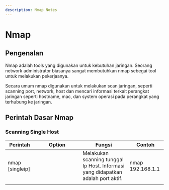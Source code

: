 ```yaml
---
description: Nmap Notes
---
```


# Nmap

## Pengenalan

Nmap adalah tools yang digunakan untuk kebutuhan jaringan. Seorang network administrator biasanya sangat membutuhkan nmap sebegai tool untuk melakukan pekerjaanya.

Secara umum nmap digunakan untuk melakukan scan jaringan, seperti scanning port, network, host dan mencari informasi terkait perangkat jaringan seperti hostname, mac, dan system operasi pada perangkat yang terhubung ke jaringan.

## Perintah Dasar Nmap

### Scanning Single Host

<table><thead><tr><th>Perintah</th><th width="131">Option</th><th>Fungsi</th><th>Contoh</th></tr></thead><tbody><tr><td>nmap [singleip]</td><td></td><td>Melakukan scanning tunggal Ip Host. Informasi yang didapatkan adalah port aktif.</td><td>nmap 192.168.1.1</td></tr><tr><td></td><td></td><td></td><td></td></tr></tbody></table>
